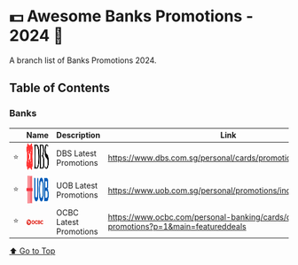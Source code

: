 # 💵 Awesome Banks Promotions - 2024 🤑

A branch list of Banks Promotions 2024.

## Table of Contents

### Banks

|  | Name | Description | Link |
| -- | ---| ------ | ------ |
| ⭐ | <img src="public/DBS.svg" alt="DBS Logo" width="50" height="50"> | DBS Latest Promotions |   https://www.dbs.com.sg/personal/cards/promotions/default.page
| ⭐ | <img src="public/UOB.svg" alt="UOB Logo" width="50" height="50"> | UOB Latest Promotions |   https://www.uob.com.sg/personal/promotions/index.page
| ⭐ | <img src="public/OCBC.png" alt="OCBC Logo" width="30" height="10"> | OCBC Latest Promotions |  https://www.ocbc.com/personal-banking/cards/card-promotions?p=1&main=featureddeals
[⬆️ Go to Top](#table-of-contents)

